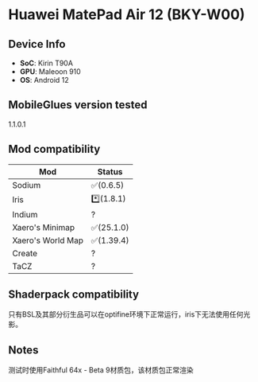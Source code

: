 # Huawei MatePad Air 12 (BKY-W00)


## Device Info


- **SoC**: Kirin T90A
- **GPU**: Maleoon 910
- **OS**: Android 12


## MobileGlues version tested


1.1.0.1


## Mod compatibility


|**Mod**|**Status**|
|---|---|
| Sodium | ✅(0.6.5) |
| Iris | *️⃣(1.8.1) |
| Indium | ? |
| Xaero's Minimap | ✅(25.1.0) |
| Xaero's World Map | ✅(1.39.4) |
| Create | ? |
| TaCZ | ? |


## Shaderpack compatibility


只有BSL及其部分衍生品可以在optifine环境下正常运行，iris下无法使用任何光影。


## Notes


测试时使用Faithful 64x - Beta 9材质包，该材质包正常渲染
